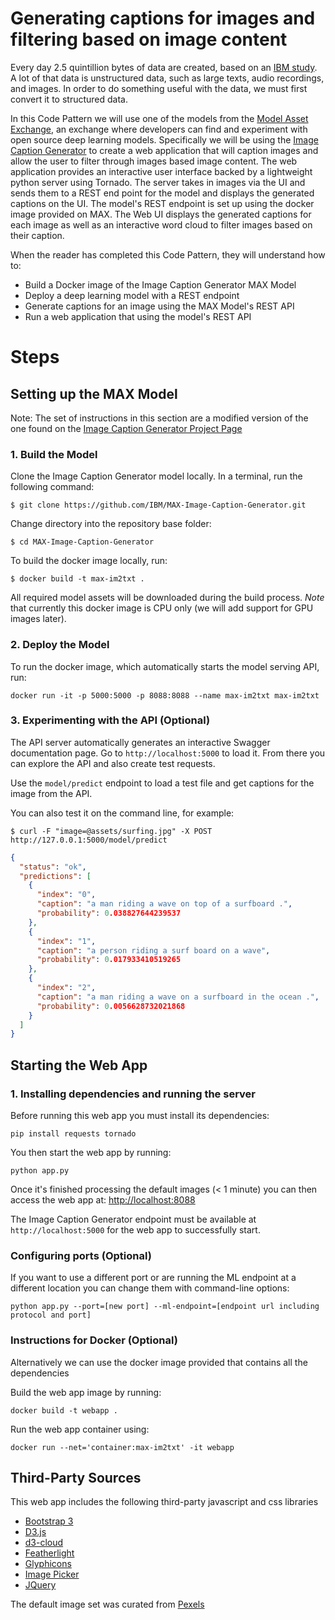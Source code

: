 # Generating captions for images and filtering based on image content

Every day 2.5 quintillion bytes of data are created, based on an [IBM study](https://public.dhe.ibm.com/common/ssi/ecm/wr/en/wrl12345usen/watson-customer-engagement-watson-marketing-wr-other-papers-and-reports-wrl12345usen-20170719.pdf). A lot of that data is unstructured data,
such as large texts, audio recordings, and images. In order to do something useful
with the data, we must first convert it to structured data.

In this Code Pattern we will use one of the models from the [Model Asset Exchange](https://developer.ibm.com/code/exchanges/models/),
an exchange where developers can find and experiment with open source deep learning
models. Specifically we will be using the [Image Caption Generator](https://github.com/IBM/MAX-Image-Caption-Generator)
to create a web application that will caption images and allow the user to filter through
images based image content. The web application provides an interactive user interface
backed by a lightweight python server using Tornado. The server takes in images via the
UI and sends them to a REST end point for the model and displays the generated
captions on the UI. The model's REST endpoint is set up using the docker image
provided on MAX. The Web UI displays the generated captions for each image as well
as an interactive word cloud to filter images based on their caption.

When the reader has completed this Code Pattern, they will understand how to:

* Build a Docker image of the Image Caption Generator MAX Model
* Deploy a deep learning model with a REST endpoint
* Generate captions for an image using the MAX Model's REST API
* Run a web application that using the model's REST API


# Steps

## Setting up the MAX Model

Note: The set of instructions in this section are a modified version of the one found on the [Image Caption Generator Project Page](https://github.com/IBM/MAX-Image-Caption-Generator)

### 1. Build the Model

Clone the Image Caption Generator model locally. In a terminal, run the following command:

```
$ git clone https://github.com/IBM/MAX-Image-Caption-Generator.git
```

Change directory into the repository base folder:

```
$ cd MAX-Image-Caption-Generator
```

To build the docker image locally, run:

```
$ docker build -t max-im2txt .
```

All required model assets will be downloaded during the build process. _Note_ that currently this docker image is CPU only (we will add support for GPU images later).

### 2. Deploy the Model

To run the docker image, which automatically starts the model serving API, run:

```
docker run -it -p 5000:5000 -p 8088:8088 --name max-im2txt max-im2txt
```

### 3. Experimenting with the API (Optional)

The API server automatically generates an interactive Swagger documentation page. Go to `http://localhost:5000` to load it. From there you can explore the API and also create test requests.

Use the `model/predict` endpoint to load a test file and get captions for the image from the API.

You can also test it on the command line, for example:

```
$ curl -F "image=@assets/surfing.jpg" -X POST http://127.0.0.1:5000/model/predict
```

```json
{
  "status": "ok",
  "predictions": [
    {
      "index": "0",
      "caption": "a man riding a wave on top of a surfboard .",
      "probability": 0.038827644239537
    },
    {
      "index": "1",
      "caption": "a person riding a surf board on a wave",
      "probability": 0.017933410519265
    },
    {
      "index": "2",
      "caption": "a man riding a wave on a surfboard in the ocean .",
      "probability": 0.0056628732021868
    }
  ]
}
```

## Starting the Web App

### 1. Installing dependencies and running the server

Before running this web app you must install its dependencies:

    pip install requests tornado

You then start the web app by running:

    python app.py

Once it's finished processing the default images (< 1 minute) you can then access the web app at:
[http://localhost:8088](http://localhost:8088)

The Image Caption Generator endpoint must be available at `http://localhost:5000` for the web app to successfully start.

### Configuring ports (Optional)

If you want to use a different port or are running the ML endpoint at a different location
you can change them with command-line options:

    python app.py --port=[new port] --ml-endpoint=[endpoint url including protocol and port]

### Instructions for Docker (Optional)

Alternatively we can use the docker image provided that contains all the dependencies

Build the web app image by running:

    docker build -t webapp .

Run the web app container using:

    docker run --net='container:max-im2txt' -it webapp

## Third-Party Sources

This web app includes the following third-party javascript and css libraries

- [Bootstrap 3](https://getbootstrap.com)
- [D3.js](https://d3js.org)
- [d3-cloud](https://github.com/jasondavies/d3-cloud)
- [Featherlight](https://noelboss.github.io/featherlight/)
- [Glyphicons](http://glyphicons.com)
- [Image Picker](http://rvera.github.io/image-picker/)
- [JQuery](https://jquery.com)

The default image set was curated from [Pexels](https://www.pexels.com)
